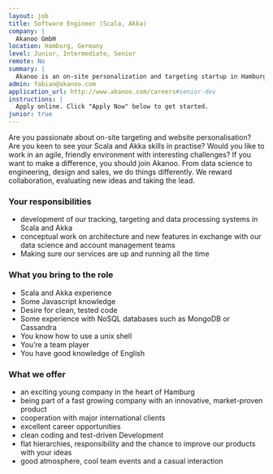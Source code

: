 ```yaml
---
layout: job
title: Software Engineer (Scala, Akka)
company: |
  Akanoo GmbH
location: Hamburg, Germany
level: Junior, Intermediate, Senior
remote: No
summary: |
  Akanoo is an on-site personalization and targeting startup in Hamburg, Germany looking for talented and enthusiastic Scala / Akka engineers to join our team. We're building a technology that track website interactions and targets visitors while they are on the website to convert them into happy customers. Our whole software architecture is built upon Akka (and Spark).
admin: fabian@akanoo.com
application_url: http://www.akanoo.com/careers#senior-dev
instructions: |
  Apply online. Click "Apply Now" below to get started.
junior: true
---
```


<!-- break -->

Are you passionate about on-site targeting and website personalisation? Are you keen to see your Scala 
and Akka skills in practise? Would you like to work in an agile, friendly environment with interesting challenges? 
If you want to make a difference, you should join Akanoo. From data science to engineering, design and sales, 
we do things differently. We reward collaboration, evaluating new ideas and taking the lead.

### Your responsibilities

- development of our tracking, targeting and data processing systems in Scala and Akka
- conceptual work on architecture and new features in exchange with our data science and account management teams
- Making sure our services are up and running all the time

### What you bring to the role

- Scala and Akka experience
- Some Javascript knowledge
- Desire for clean, tested code
- Some experience with NoSQL databases such as MongoDB or Cassandra
- You know how to use a unix shell
- You’re a team player
- You have good knowledge of English

### What we offer

- an exciting young company in the heart of Hamburg
- being part of a fast growing company with an innovative, market-proven product
- cooperation with major international clients
- excellent career opportunities
- clean coding and test-driven Development
- flat hierarchies, responsibility and the chance to improve our products with your ideas
- good atmosphere, cool team events and a casual interaction

